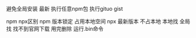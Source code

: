 避免全局安装
最新
执行任意npm包
执行gituo gist

npm npx区别
npm 版本锁定 占用本地空间
npx 最新版本 不占本地 本地找 全局找 找不到官网下载 用完删除
运行.bin命令